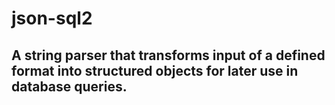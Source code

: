 # json-sql2
## A string parser that transforms input of a defined format into structured objects for later use in database queries.
